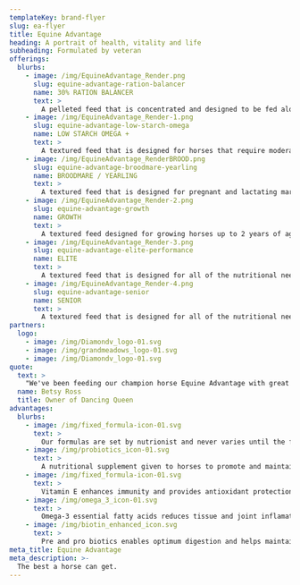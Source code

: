 ```yaml
---
templateKey: brand-flyer
slug: ea-flyer
title: Equine Advantage
heading: A portrait of health, vitality and life
subheading: Formulated by veteran
offerings:
  blurbs:
    - image: /img/EquineAdvantage_Render.png
      slug: equine-advantage-ration-balancer
      name: 30% RATION BALANCER
      text: >
        A pelleted feed that is concentrated and designed to be fed along with quality hay or pasture. Fortified with Grand Meadows supplement for optimum levels of vitamins and trace minerals. Contains high quality protein, essential amino acids and higher levels of both biotin and lysine.
    - image: /img/EquineAdvantage_Render-1.png
      slug: equine-advantage-low-starch-omega
      name: LOW STARCH OMEGA +
      text: >
        A textured feed that is designed for horses that require moderate to significant calories in addition to their forage. Fortified with Grand Meadows supplement for the overall health and immune system of your horse. Made with calm digestible energy that comes from high quality fiber and fat sources.
    - image: /img/EquineAdvantage_RenderBROOD.png
      slug: equine-advantage-broodmare-yearling
      name: BROODMARE / YEARLING
      text: >
        A textured feed that is designed for pregnant and lactating mares, breeding stallions, along with growing horses and ponies. Fortified with Grand Meadows supplement for the overall health and immune system of your horse. Formulated to promote healthy growth and bone development in weanling and yearling horses.
    - image: /img/EquineAdvantage_Render-2.png
      slug: equine-advantage-growth
      name: GROWTH
      text: >
        A textured feed designed for growing horses up to 2 years of age. Fortified with Grand Meadows for the overall health and immune system of your horse. It is highly palatable and promotes proper growth and development in young horses. Moderate fiber levels from highly digestible sources, such as shredded beet pulp and soybean hulls.
    - image: /img/EquineAdvantage_Render-3.png
      slug: equine-advantage-elite-performance
      name: ELITE
      text: >
        A textured feed that is designed for all of the nutritional needs of adult and mature horses that is easy to chew. Fortified with Grand Meadows supplement for the overall health and immune system of your horse. Formulated with highly digestible fiber sources-such as shredded beet pulp & soy bean hulls. Senior offers increased protein, amino acids, trace minerals, biotin, Lysine and vitamin fortifications that older horses with reduced digestive efficiency may benefit from.
    - image: /img/EquineAdvantage_Render-4.png
      slug: equine-advantage-senior
      name: SENIOR
      text: >
        A textured feed that is designed for all of the nutritional needs of adult and mature horses that is easy to chew. Fortified with Grand Meadows supplement for the overall health and immune system of your horse. Formulated with highly digestible fiber sources-such as shredded beet pulp & soy bean hulls. Senior offers increased protein, amino acids, trace minerals, biotin, Lysine and vitamin fortifications that older horses with reduced digestive efficiency may benefit from.
partners:
  logo:
    - image: /img/Diamondv_logo-01.svg
    - image: /img/grandmeadows_logo-01.svg
    - image: /img/Diamondv_logo-01.svg
quote:
  text: >
    "We've been feeding our champion horse Equine Advantage with great results. She really enjoys the feed and the results have been undeniable."
  name: Betsy Ross
  title: Owner of Dancing Queen
advantages:
  blurbs:
    - image: /img/fixed_formula-icon-01.svg
      text: >
        Our formulas are set by nutrionist and never varies until the formula or ingredients are updated to meet requirements
    - image: /img/probiotics_icon-01.svg
      text: >
        A nutritional supplement given to horses to promote and maintain the growth of healthy hooves and coat
    - image: /img/fixed_formula-icon-01.svg
      text: >
        Vitamin E enhances immunity and provides antioxidant protection against tissue damage
    - image: /img/omega_3_icon-01.svg
      text: >
        Omega-3 essential fatty acids reduces tissue and joint inflamation, creates healthier digestive system, and stronger immune system
    - image: /img/biotin_enhanced_icon.svg
      text: >
        Pre and pro biotics enables optimum digestion and helps maintain intestinal health
meta_title: Equine Advantage
meta_description: >-
  The best a horse can get.
---
```

